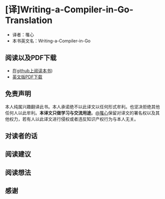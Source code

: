 # [译]Writing-a-Compiler-in-Go-Translation

- 译者：罹心 
- 本书英文名：Writing-a-Compiler-in-Go

## 阅读以及PDF下载
- [在github上阅读本书](contents))
- [英文版PDF下载]()

## 免责声明
本人纯属兴趣翻译此书。本人承诺绝不以此译文以任何形式牟利。也坚决拒绝其他任何人以此牟利。**本译文只做学习与交流用途**。[@罹心](https://github.com/ylx621)保留对译文的署名权以及其他权力，若有人以此译文进行侵权或者违反知识产权行为与本人无关。

## 对读者的话

## 阅读建议

## 阅读想法

## 感谢

